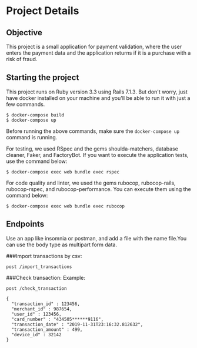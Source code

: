 # Project Details

## Objective

This project is a small application for payment validation, where the user enters the payment data and the application returns if it is a purchase with a risk of fraud.

## Starting the project

This project runs on Ruby version 3.3 using Rails 7.1.3. But don't worry, just have docker installed on your machine and you'll be able to run it with just a few commands.


```console
$ docker-compose build
$ docker-compose up
```

Before running the above commands, make sure the `docker-compose up` command is running.

For testing, we used RSpec and the gems shoulda-matchers, database cleaner, Faker, and FactoryBot. If you want to execute the application tests, use the command below:

```console
$ docker-compose exec web bundle exec rspec
```

For code quality and linter, we used the gems rubocop, rubocop-rails, rubocop-rspec, and rubocop-performance. You can execute them using the command below:

```console
$ docker-compose exec web bundle exec rubocop
```

## Endpoints
Use an app like insomnia or postman, and add a file with the name file.You can use the body type as multipart form data.

###Import transactions by csv:
```
post /import_transactions
```

###Check transaction:
Example:
```
post /check_transaction
```

```
{
  "transaction_id" : 123456,
  "merchant_id" : 987654,
  "user_id" : 123456,
  "card_number" : "434505******9116",
  "transaction_date" : "2019-11-31T23:16:32.812632",
  "transaction_amount" : 499,
  "device_id" : 32142
}
```

